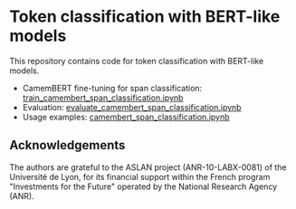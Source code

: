 # Token classification with BERT-like models

This repository contains code for token classification with BERT-like models. 

- CamemBERT fine-tuning for span classification: [train_camembert_span_classification.ipynb](train_camembert_span_classification.ipynb)
- Evaluation: [evaluate_camembert_span_classification.ipynb](evaluate_camembert_span_classification.ipynb)
- Usage examples: [camembert_span_classification.ipynb](camembert_span_classification.ipynb)


##  Acknowledgements

The authors are grateful to the ASLAN project (ANR-10-LABX-0081) of the Université de Lyon, for its financial support within the French program "Investments for the Future" operated by the National Research Agency (ANR).

